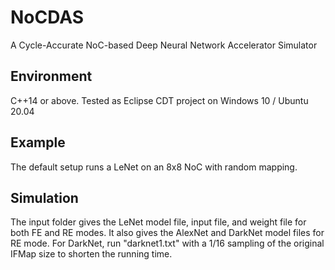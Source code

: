 # NoCDAS
A Cycle-Accurate NoC-based Deep Neural Network Accelerator Simulator

## Environment
C++14 or above.
Tested as Eclipse CDT project on Windows 10 / Ubuntu 20.04

## Example
The default setup runs a LeNet on an 8x8 NoC with random mapping.

## Simulation
The input folder gives the LeNet model file, input file, and weight file for both FE and RE modes.
It also gives the AlexNet and DarkNet model files for RE mode. 
For DarkNet, run "darknet1.txt" with a 1/16 sampling of the original IFMap size to shorten the running time.
